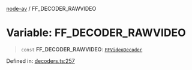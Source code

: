 [node-av](../globals.md) / FF\_DECODER\_RAWVIDEO

# Variable: FF\_DECODER\_RAWVIDEO

> `const` **FF\_DECODER\_RAWVIDEO**: [`FFVideoDecoder`](../type-aliases/FFVideoDecoder.md)

Defined in: [decoders.ts:257](https://github.com/seydx/av/blob/f8631fc881b394300b1479f511d55cf1c370a87f/src/constants/decoders.ts#L257)
